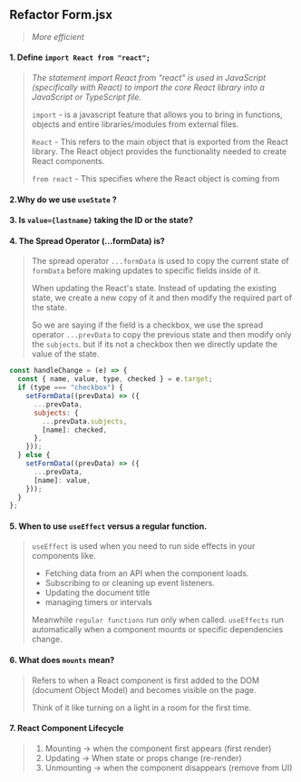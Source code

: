 ## Refactor Form.jsx

> _More efficient_

#### 1. Define `import React from "react";`

> _The statement import React from "react" is used in JavaScript (specifically with React) to import the core React library into a JavaScript or TypeScript file._
>
> `import` - is a javascript feature that allows you to bring in functions, objects and entire libraries/modules from external files.
>
> `React` - This refers to the main object that is exported from the React library. The React object provides the functionality needed to create React components.
>
> `from react` - This specifies where the React object is coming from

#### 2.Why do we use `useState` ?

>

#### 3. Is `value={lastname}` taking the ID or the state?

>

#### 4. The Spread Operator (...formData) is?

> The spread operator `...formData` is used to copy the current state of `formData` before making updates to specific fields inside of it.
>
> When updating the React's state. Instead of updating the existing state, we create a new copy of it and then modify the required part of the state.
>
> So we are saying if the field is a checkbox, we use the spread operator `...prevData` to copy the previous state and then modify only the `subjects`. but if its not a checkbox then we directly update the value of the state.

```jsx
const handleChange = (e) => {
  const { name, value, type, checked } = e.target;
  if (type === "checkbox") {
    setFormData((prevData) => ({
      ...prevData,
      subjects: {
        ...prevData.subjects,
        [name]: checked,
      },
    }));
  } else {
    setFormData((prevData) => ({
      ...prevData,
      [name]: value,
    }));
  }
};
```

#### 5. When to use `useEffect` versus a regular function.

> `useEffect` is used when you need to run side effects in your components like.
>
> - Fetching data from an API when the component loads.
> - Subscribing to or cleaning up event listeners.
> - Updating the document title
> - managing timers or intervals
>
> Meanwhile `regular functions` run only when called. `useEffects` run automatically when a component mounts or specific dependencies change.

#### 6. What does `mounts` mean?

> Refers to when a React component is first added to the DOM (document Object Model) and becomes visible on the page.
>
> Think of it like turning on a light in a room for the first time.

#### 7. React Component Lifecycle

> 1. Mounting -> when the component first appears (first render)
> 2. Updating -> When state or props change (re-render)
> 3. Unmounting -> when the component disappears (remove from UI)
